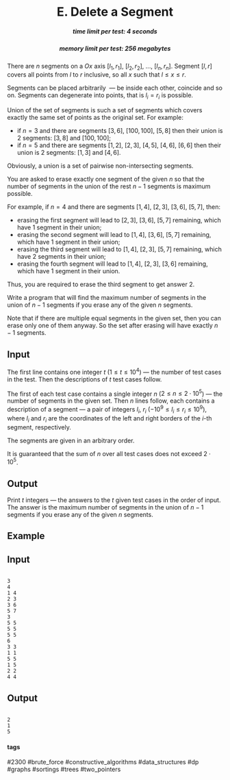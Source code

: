<h1 style='text-align: center;'> E. Delete a Segment</h1>

<h5 style='text-align: center;'>time limit per test: 4 seconds</h5>
<h5 style='text-align: center;'>memory limit per test: 256 megabytes</h5>

There are $n$ segments on a $Ox$ axis $[l_1, r_1]$, $[l_2, r_2]$, ..., $[l_n, r_n]$. Segment $[l, r]$ covers all points from $l$ to $r$ inclusive, so all $x$ such that $l \le x \le r$.

Segments can be placed arbitrarily  — be inside each other, coincide and so on. Segments can degenerate into points, that is $l_i=r_i$ is possible.

Union of the set of segments is such a set of segments which covers exactly the same set of points as the original set. For example:

* if $n=3$ and there are segments $[3, 6]$, $[100, 100]$, $[5, 8]$ then their union is $2$ segments: $[3, 8]$ and $[100, 100]$;
* if $n=5$ and there are segments $[1, 2]$, $[2, 3]$, $[4, 5]$, $[4, 6]$, $[6, 6]$ then their union is $2$ segments: $[1, 3]$ and $[4, 6]$.

Obviously, a union is a set of pairwise non-intersecting segments.

You are asked to erase exactly one segment of the given $n$ so that the number of segments in the union of the rest $n-1$ segments is maximum possible.

For example, if $n=4$ and there are segments $[1, 4]$, $[2, 3]$, $[3, 6]$, $[5, 7]$, then:

* erasing the first segment will lead to $[2, 3]$, $[3, 6]$, $[5, 7]$ remaining, which have $1$ segment in their union;
* erasing the second segment will lead to $[1, 4]$, $[3, 6]$, $[5, 7]$ remaining, which have $1$ segment in their union;
* erasing the third segment will lead to $[1, 4]$, $[2, 3]$, $[5, 7]$ remaining, which have $2$ segments in their union;
* erasing the fourth segment will lead to $[1, 4]$, $[2, 3]$, $[3, 6]$ remaining, which have $1$ segment in their union.

Thus, you are required to erase the third segment to get answer $2$.

Write a program that will find the maximum number of segments in the union of $n-1$ segments if you erase any of the given $n$ segments.

Note that if there are multiple equal segments in the given set, then you can erase only one of them anyway. So the set after erasing will have exactly $n-1$ segments.

## Input

The first line contains one integer $t$ ($1 \le t \le 10^4$) — the number of test cases in the test. Then the descriptions of $t$ test cases follow.

The first of each test case contains a single integer $n$ ($2 \le n \le 2\cdot10^5$) — the number of segments in the given set. Then $n$ lines follow, each contains a description of a segment — a pair of integers $l_i$, $r_i$ ($-10^9 \le l_i \le r_i \le 10^9$), where $l_i$ and $r_i$ are the coordinates of the left and right borders of the $i$-th segment, respectively.

The segments are given in an arbitrary order.

It is guaranteed that the sum of $n$ over all test cases does not exceed $2\cdot10^5$.

## Output

Print $t$ integers — the answers to the $t$ given test cases in the order of input. The answer is the maximum number of segments in the union of $n-1$ segments if you erase any of the given $n$ segments.

## Example

## Input


```

3
4
1 4
2 3
3 6
5 7
3
5 5
5 5
5 5
6
3 3
1 1
5 5
1 5
2 2
4 4

```
## Output


```

2
1
5

```


#### tags 

#2300 #brute_force #constructive_algorithms #data_structures #dp #graphs #sortings #trees #two_pointers 